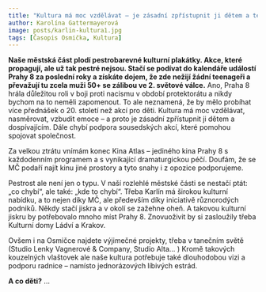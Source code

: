 ```yaml
---
title: "Kultura má moc vzdělávat – je zásadní zpřístupnit ji dětem a teenagerům"
author: Karolína Gattermayerová
image: posts/karlin-kultura1.jpg
tags: [Časopis Osmička, Kultura]
---
```


**Naše městská část plodí pestrobarevné kulturní plakátky. Akce, které propagují, ale už tak pestré nejsou. Stačí se podívat do kalendáře událostí Prahy 8 za poslední roky a získáte dojem, že zde nežijí žádní teenageři a převažují tu zcela muži 50+ se zálibou ve 2. světové válce.** Ano, Praha 8 hrála důležitou roli v boji proti nacismu v období protektorátu a nikdy bychom na to neměli zapomenout. To ale neznamená, že by mělo probíhat více přednášek o 20. století než akcí pro děti. Kultura má moc vzdělávat, nasměrovat, vzbudit emoce – a proto je zásadní zpřístupnit ji dětem a dospívajícím. Dále chybí podpora sousedských akcí, které pomohou spojovat společnost. 

Za velkou ztrátu vnímám konec Kina Atlas – jediného kina Prahy 8 s každodenním programem a s vynikající dramaturgickou péčí. Doufám, že se MČ podaří najít kinu jiné prostory a tyto snahy i z opozice podporujeme.

Pestrost ale není jen o typu. V naší rozlehlé městské části se nestačí ptát: „co chybí“, ale také: „kde to chybí“. Třeba Karlín má širokou kulturní nabídku, a to nejen díky MČ, ale především díky iniciativě různorodých podniků. Někdy stačí jiskra a v okolí se zažehne oheň. A takovou kulturní jiskru by potřebovalo mnoho míst Prahy 8. Znovuoživit by si zasloužily třeba Kulturní domy Ládví a Krakov.

Ovšem i na Osmičce najdete výjimečné projekty, třeba v tanečním světě (Studio Lenky Vagnerové & Company, Studio Alta… ) Kromě takových kouzelných vlaštovek ale naše kultura potřebuje také dlouhodobou vizi a podporu radnice – namísto jednorázových líbivých estrád.

**A co děti?** ...
